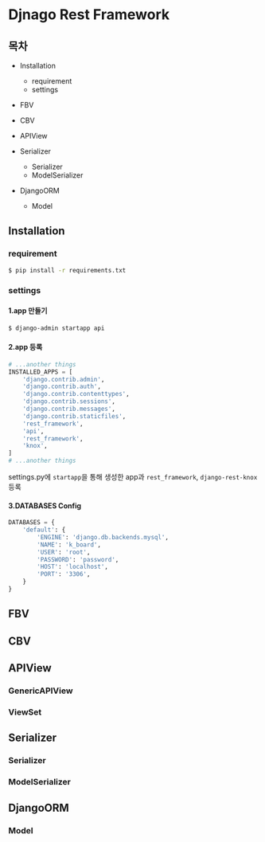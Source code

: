 # Djnago Rest Framework

## 목차
- Installation
  - requirement
  - settings
- FBV
  
- CBV

- APIView
  
- Serializer
    - Serializer
    - ModelSerializer
- DjangoORM
    - Model
  
## Installation

### requirement
```bash
$ pip install -r requirements.txt
```
### settings

#### 1.app 만들기
```bash
$ django-admin startapp api
```
#### 2.app 등록
```python
# ...another things
INSTALLED_APPS = [
    'django.contrib.admin',
    'django.contrib.auth',
    'django.contrib.contenttypes',
    'django.contrib.sessions',
    'django.contrib.messages',
    'django.contrib.staticfiles',
    'rest_framework',
    'api',
    'rest_framework',
    'knox',
]
# ...another things
```
settings.py에 `startapp`을 통해 생성한 app과 `rest_framework`, `django-rest-knox` 등록

#### 3.DATABASES Config

```python
DATABASES = {
    'default': {
        'ENGINE': 'django.db.backends.mysql',
        'NAME': 'k_board',
        'USER': 'root',
        'PASSWORD': 'password',
        'HOST': 'localhost',
        'PORT': '3306',
    }
}
```

## FBV

## CBV

## APIView

### GenericAPIView

### ViewSet

## Serializer

### Serializer

### ModelSerializer

## DjangoORM

### Model
